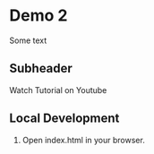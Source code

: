 # Demo 2

Some text

## Subheader

Watch Tutorial on Youtube

## Local Development

1. Open index.html in your browser.